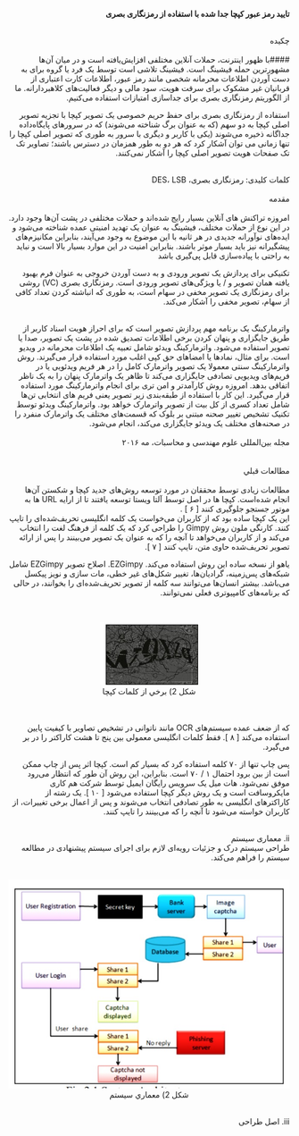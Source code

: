 
<div dir="rtl">
  
  
**تایید رمز عبور کپچا جدا شده با استفاده از رمزنگاری بصری**
  
  </div>
<br/>

<div dir="rtl">
  چكيده
</div>


<br/>
<div dir="rtl">
 ####با ظهور اینترنت، حملات آنلاین مختلفی افزایش‌یافته است و در میان آن‌ها مشهورترین حمله فیشینگ است. فیشینگ تلاشی است توسط یک فرد یا گروه برای به دست آوردن اطلاعات محرمانه شخصی مانند رمز عبور، اطلاعات کارت اعتباری از قربانیان غیر مشکوک برای سرقت هویت، سود مالی و دیگر فعالیت‌های کلاهبردارانه. ما از الگوریتم رمزنگاری بصری برای جداسازی امتیازات استفاده می‌کنیم. 
  <br/>
  
  استفاده از رمزنگاری بصری برای حفظ حریم خصوصی یک تصویر کپچا با تجزیه تصویر اصلی کپچا به دو سهم (‏که به عنوان برگ شناخته می‌شوند)‏ که در سرورهای پایگاه‌داده جداگانه ذخیره می‌شوند (‏یکی با کاربر و دیگری با سرور به طوری که تصویر اصلی کپچا را تنها زمانی می توان آشکار کرد که هر دو به طور همزمان در دسترس باشند؛ تصاویر تک‌ تک صفحات هویت تصویر اصلی کپچا را آشکار نمی‌کنند. 
 </div>
 
</br>

<div dir="rtl">
  کلمات کلیدی: رمزنگاری بصری، DES، LSB 
  </div>
  <br/>
  
<div dir="rtl">
مقدمه 
  </div>
  <br/>
<div dir="rtl">
  امروزه تراکنش های آنلاین بسیار رایج شده‌اند و حملات مختلفی در پشت آن‌ها وجود دارد. در این نوع از حملات مختلف، فیشینگ به عنوان یک تهدید امنیتی عمده شناخته می‌شود و ایده‌های نوآورانه جدیدی در هر ثانیه با این موضوع به وجود می‌آیند، بنابراین مکانیزم‌های پیشگیرانه نیز باید بسیار موثر باشند. بنابراین امنیت در این موارد بسیار بالا است و نباید به راحتی با پیاده‌سازی قابل پی‌گیری باشد
 
 <br/>
 
 تکنیکی برای پردازش یک تصویر ورودی و به دست آوردن خروجی به عنوان فرم بهبود یافته همان تصویر و / یا ویژگی‌های تصویر ورودی است. رمزنگاری بصری (‏VC)‏ روشی برای رمزنگاری یک تصویر مخفی در سهام است، به طوری که انباشته کردن تعداد کافی از سهام، تصویر مخفی را آشکار می‌کند. 
  
  </div>
  
  <br/>
  <div dir="rtl">
  واترمارکینگ یک برنامه مهم پردازش تصویر است که برای احراز هویت اسناد کاربر از طریق جایگزاری و پنهان کردن برخی اطلاعات تصدیق شده در پشت یک تصویر، صدا یا تصویر استفاده می‌شود. واترمارکینگ ویدئو شامل تعبیه یک اطلاعات محرمانه در ویدیو است. برای مثال، نمادها یا امضاهای حق کپی اغلب مورد استفاده قرار می‌گیرند. روش واترمارکینگ سنتی معمولا یک تصویر واترمارک کامل را در هر فریم ویدئویی یا در فریم‌های ویدیویی تصادفی جایگزاری می‌کند تا ظاهر یک واترمارک پنهان را به یک ناظر اتفاقی بدهد. امروزه روش کارآمدتر و امن تری برای انجام واترمارکینگ مورد استفاده قرار می‌گیرد. این کار با استفاده از طبقه‌بندی زیر تصویر یعنی فریم های انتخابی تن‌ها شامل تعداد کسری از کل بیت از تصویر واترمارک خواهد بود. واترمارکینگ ويدئو توسط تکنیک تشخیص تغییر صحنه مبتنی بر بلوک که قسمت‌های مختلف یک واترمارک منفرد را در صحنه‌های مختلف یک ویدئو جایگزاری می‌کند، انجام می‌شود. 
  </div>
  
  <br/>
  
  <div dir="rtl">
  مجله بین‌المللی علوم مهندسی و محاسبات، مه ۲۰۱۶ 
  </div>
  <br/>
  <br/>
  
  <div dir="rtl">
  مطالعات قبلي 
  
  </div>
  
  <br/>
  
<div dir="rtl">
  مطالعات زیادی توسط محققان در مورد توسعه روش‌های جدید کپچا و شکستن آن‌ها انجام شده‌است. کپچا ها در اصل توسط آلتا ویستا توسعه یافتند تا از ارایه URL ها به موتور جستجو جلوگیری کنند [‏ ۶ ] ‏.
  <br/>
   این یک کپچا ساده بود که از کاربران می‌خواست یک کلمه انگلیسی تحریف‌شده‌ای را تایپ کنند. کارنگی ملون روش Gimpy را طراحی کرد که یک کلمه از فرهنگ لغت را انتخاب می‌کند و از کاربران می‌خواهد تا آنچه را که به عنوان یک تصویر می‌بینند را پس از ارائه تصویر تحریف‌شده حاوی متن، تایپ کنند [‏ ۷ ]‏.
  <br/>
  
   یاهو از نسخه ساده این روش استفاده می‌کند. EZGimpy. اصلاح تصویر EZGimpy شامل شبکه‌های پس‌زمینه، گرادیان‌ها، تغییر شکل‌های غیر خطی، مات سازی و نویز پیکسل می‌باشد. بیشتر انسان‌ها می‌توانند سه کلمه از تصویر تحریف‌شده‌ای را بخوانند، در حالی که برنامه‌های کامپیوتری فعلی نمی‌توانند. 
  </div>
  
  <br/>
 

<p align="center">
      <img src="pic/image001.jpg" />
     <br> شكل 2) برخي از كلمات كپچا<br/>
    </p>
 

<br/>
<br/>

<div dir="rtl">
  که از ضعف عمده سیستم‌های OCR مانند ناتوانی در تشخیص تصاویر با کیفیت پایین استفاده می‌کند [‏ ۸ ]‏. فقط کلمات انگلیسی معمولی بین پنج تا هشت کاراکتر را در بر می‌گیرد. 
  
  <br/>
  
  پس چاپ تنها از ۷۰ کلمه استفاده کرد که بسیار کم است. کپچا اثر پس از چاپ ممکن است از بین برود 
احتمال ۱ / ۷۰ است. بنابراین، این روش آن طور که انتظار می‌رود موفق نمی‌شود. 
هات میل یک سرویس رایگان ایمیل توسط شرکت هم‌ کاری مایکروسافت است و یک روش دیگر کپچا استفاده می‌شود [‏ ۱۰ ]‏. یک رشته از کاراکترهای انگلیسی به طور تصادفی انتخاب می‌شوند و پس از اعمال برخی تغییرات، از کاربران خواسته می‌شود تا آنچه را که می‌بینند را تایپ کنند. 
 
  </div>

<br/>

<div dir="rtl">
  ii. معماری سیستم
  <br/>
  طراحی سیستم درک و جزئیات رویه‌ای لازم برای اجرای سیستم پیشنهادی در مطالعه سیستم را فراهم می‌کند. 
  </div>
  
  <br/>
  
<p align="center">
      <img src="pic/image002.jpg" />
     <br> شكل 2) معماري سيستم<br/>
    </p>
 
 <br/>
 <div dir="rtl">
 iii. اصل طراحی 
</div>

<br/>
